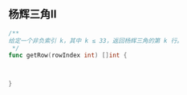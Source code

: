 ##  杨辉三角II 

```go
/**
给定一个非负索引 k，其中 k ≤ 33，返回杨辉三角的第 k 行。
 */
func getRow(rowIndex int) []int {



}

```
